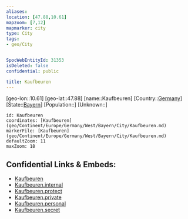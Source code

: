 ```yaml
---
aliases: 
location: [47.88,10.61]
mapzoom: [7,12] 
mapmarker: city 
type: City
tags:
- geo/City


SpocWebEntityId: 31353
isDeleted: false
confidential: public

title: Kaufbeuren
---
```

[geo-lon::10.61]
[geo-lat::47.88]
[name::Kaufbeuren]
[Country::[Germany](geo/Continent/Europe/Germany.md)]
[State::[Bayern](geo/Continent/Europe/Germany/West/Bayern.md)]
[Population::]
[Unknown::]


```leaflet
id: Kaufbeuren
coordinates: [Kaufbeuren](geo/Continent/Europe/Germany/West/Bayern/City/Kaufbeuren.md)
markerFile: [Kaufbeuren](geo/Continent/Europe/Germany/West/Bayern/City/Kaufbeuren.md)
defaultZoom: 11 
maxZoom: 18
```


## Confidential Links & Embeds: 
- [Kaufbeuren](../../../../../../../../_public/geo/Continent/Europe/Germany/West/Bayern/City/Kaufbeuren.md) 
- [Kaufbeuren.internal](../../../../../../../../_internal/geo/Continent/Europe/Germany/West/Bayern/City/Kaufbeuren.internal.md) 
- [Kaufbeuren.protect](../../../../../../../../_protect/geo/Continent/Europe/Germany/West/Bayern/City/Kaufbeuren.protect.md) 
- [Kaufbeuren.private](../../../../../../../../_private/geo/Continent/Europe/Germany/West/Bayern/City/Kaufbeuren.private.md) 
- [Kaufbeuren.personal](../../../../../../../../_personal/geo/Continent/Europe/Germany/West/Bayern/City/Kaufbeuren.personal.md) 
- [Kaufbeuren.secret](../../../../../../../../_secret/geo/Continent/Europe/Germany/West/Bayern/City/Kaufbeuren.secret.md) 

